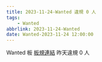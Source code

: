 ```yaml
---
title: 2023-11-24-Wanted 違規 0 人
tags:
    - Wanted
abbrlink: 2023-11-24-Wanted
date: Wanted-2023-11-24 12:00:00
---
```

Wanted 板 [板規連結](https://www.ptt.cc/bbs/Wanted/M.1608829773.A.D3B.html)
昨天違規 0 人

